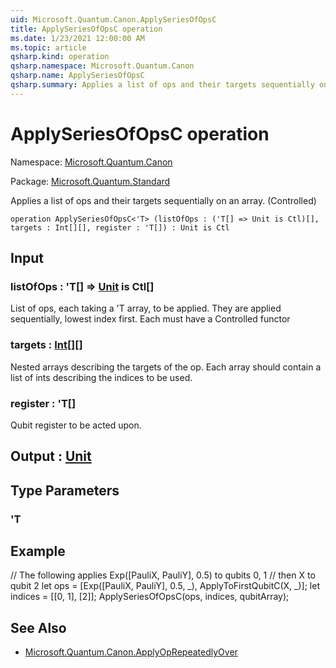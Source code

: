 ```yaml
---
uid: Microsoft.Quantum.Canon.ApplySeriesOfOpsC
title: ApplySeriesOfOpsC operation
ms.date: 1/23/2021 12:00:00 AM
ms.topic: article
qsharp.kind: operation
qsharp.namespace: Microsoft.Quantum.Canon
qsharp.name: ApplySeriesOfOpsC
qsharp.summary: Applies a list of ops and their targets sequentially on an array. (Controlled)
---
```


# ApplySeriesOfOpsC operation

Namespace: [Microsoft.Quantum.Canon](xref:Microsoft.Quantum.Canon)

Package: [Microsoft.Quantum.Standard](https://nuget.org/packages/Microsoft.Quantum.Standard)


Applies a list of ops and their targets sequentially on an array. (Controlled)

```qsharp
operation ApplySeriesOfOpsC<'T> (listOfOps : ('T[] => Unit is Ctl)[], targets : Int[][], register : 'T[]) : Unit is Ctl
```


## Input

### listOfOps : 'T[] => [Unit](xref:microsoft.quantum.lang-ref.unit)  is Ctl[]

List of ops, each taking a 'T array, to be applied. They are applied sequentially, lowest index first.Each must have a Controlled functor


### targets : [Int](xref:microsoft.quantum.lang-ref.int)[][]

Nested arrays describing the targets of the op. Each array should contain a list of ints describingthe indices to be used.


### register : 'T[]

Qubit register to be acted upon.



## Output : [Unit](xref:microsoft.quantum.lang-ref.unit)



## Type Parameters

### 'T



## Example

// The following applies Exp([PauliX, PauliY], 0.5) to qubits 0, 1// then X to qubit 2let ops = [Exp([PauliX, PauliY], 0.5, _), ApplyToFirstQubitC(X, _)];let indices = [[0, 1], [2]];ApplySeriesOfOpsC(ops, indices, qubitArray);

## See Also

- [Microsoft.Quantum.Canon.ApplyOpRepeatedlyOver](xref:Microsoft.Quantum.Canon.ApplyOpRepeatedlyOver)